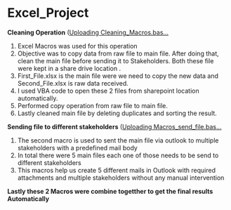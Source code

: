 # Excel_Project

**Cleaning Operation** ([Uploading Cleaning_Macros.bas…]()

1) Excel Macros was used for this operation
2) Objective was to copy data from raw file to main file. After doing that, clean the main file before sending it to Stakeholders. Both these file were kept in a share drive location . 
3) First_File.xlsx is the main file were we need to copy the new data and Second_File.xlsx is raw data received.
4) I used VBA code to open these 2 files from sharepoint location automatically.
5) Performed copy operation from raw file to main file.
6) Lastly cleaned main file by deleting duplicates and sorting the result.

**Sending file to different stakeholders** ([Uploading Macros_send_file.bas…]()

1) The second macro is used to sent the main file via outlook to multiple stakeholders with a predefined mail body
2) In total there were 5 main files each one of those needs to be send to different stakeholders
3) This macros help us create 5 different mails in Outlook with required attachments and multiple stakeholders without any manual intervention

**Lastly these 2 Macros were combine togetther to get the final results Automatically**



